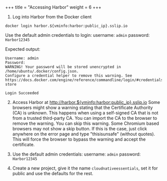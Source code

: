 +++
title = "Accessing Harbor"
weight = 6
+++

1. Log into Harbor from the Docker client

```ctr:harbor
docker login harbor.${vminfo:harbor:public_ip}.sslip.io
```

Use the default admin credentials to login:
   username: `admin`
   password: `Harbor12345`

Expected output:
```shell
Username: admin
Password: 
WARNING! Your password will be stored unencrypted in /home/ubuntu/.docker/config.json.
Configure a credential helper to remove this warning. See
https://docs.docker.com/engine/reference/commandline/login/#credentials-store

Login Succeeded
```

2. Access Harbor at <a href="http://harbor.${vminfo:harbor:public_ip}.sslip.io">http://harbor.${vminfo:harbor:public_ip}.sslip.io</a>
Some browsers might show a warning stating that the Certificate Authority (CA) is unknown. This happens when using a self-signed CA that is not from a trusted third-party CA. You can import the CA to the browser to remove the warning. You can skip this warning. Some Chromium based browsers may not show a skip button. If this is the case, just click anywhere on the error page and type "thisisunsafe" (without quotes). This will force the browser to bypass the warning and accept the certificate.

3. Use the default admin credentials:
   username: `admin`
   password: `Harbor12345`

4. Create a new project, give it the name `cloudnativeessentials`, set it for public and use the defaults for the rest.

